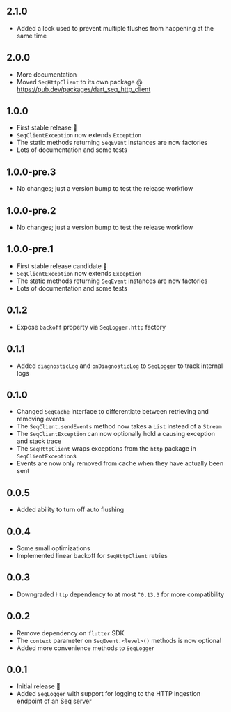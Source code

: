 ## 2.1.0

* Added a lock used to prevent multiple flushes from happening at the same time

## 2.0.0

* More documentation
* Moved `SeqHttpClient` to its own package @ https://pub.dev/packages/dart_seq_http_client

## 1.0.0

* First stable release 🎉
* `SeqClientException` now extends `Exception`
* The static methods returning `SeqEvent` instances are now factories
* Lots of documentation and some tests

## 1.0.0-pre.3

* No changes; just a version bump to test the release workflow

## 1.0.0-pre.2

* No changes; just a version bump to test the release workflow

## 1.0.0-pre.1

* First stable release candidate 🎉
* `SeqClientException` now extends `Exception`
* The static methods returning `SeqEvent` instances are now factories
* Lots of documentation and some tests

## 0.1.2

* Expose `backoff` property via `SeqLogger.http` factory

## 0.1.1

* Added `diagnosticLog` and `onDiagnosticLog` to `SeqLogger` to track internal logs

## 0.1.0

* Changed `SeqCache` interface to differentiate between retrieving and removing events
* The `SeqClient.sendEvents` method now takes a `List` instead of a `Stream`
* The `SeqClientException` can now optionally hold a causing exception and stack trace
* The `SeqHttpClient` wraps exceptions from the `http` package in `SeqClientException`s
* Events are now only removed from cache when they have actually been sent

## 0.0.5

* Added ability to turn off auto flushing

## 0.0.4

* Some small optimizations
* Implemented linear backoff for `SeqHttpClient` retries

## 0.0.3

* Downgraded `http` dependency to at most `^0.13.3` for more compatibility

## 0.0.2

* Remove dependency on `flutter` SDK
* The `context` parameter on `SeqEvent.<level>()` methods is now optional
* Added more convenience methods to `SeqLogger`

## 0.0.1

* Initial release 🎉
* Added `SeqLogger` with support for logging to the HTTP ingestion endpoint of an Seq server
